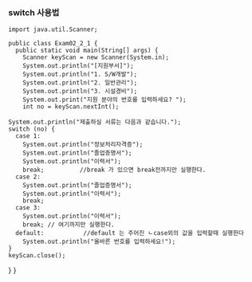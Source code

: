 ### switch 사용법

    import java.util.Scanner;
    
    public class Exam02_2_1 {
      public static void main(String[] args) {
        Scanner keyScan = new Scanner(System.in);
        System.out.println("[지원부서]");
        System.out.println("1. S/W개발");
        System.out.println("2. 일반관리");
        System.out.println("3. 시설경비");
        System.out.print("지원 분야의 번호를 입력하세요? ");
        int no = keyScan.nextInt();
    
    System.out.println("제출하실 서류는 다음과 같습니다.");
    switch (no) {
      case 1:
        System.out.println("정보처리자격증");
        System.out.println("졸업증명서");
        System.out.println("이력서");
        break;          //break 가 있으면 break전까지만 실행한다.
      case 2:
        System.out.println("졸업증명서");
        System.out.println("이력서");
        break;
      case 3:
        System.out.println("이력서");
        break; // 여기까지만 실행한다.
      default:           //default 는 주어진 ㄴcase외의 값을 입력할때 실행한다
        System.out.println("올바른 번호를 입력하세요!");
    }
    keyScan.close();
  }
}